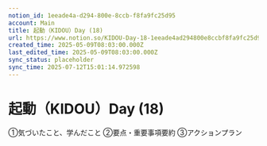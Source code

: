 ```yaml
---
notion_id: 1eeade4a-d294-800e-8ccb-f8fa9fc25d95
account: Main
title: 起動（KIDOU）Day (18)
url: https://www.notion.so/KIDOU-Day-18-1eeade4ad294800e8ccbf8fa9fc25d95
created_time: 2025-05-09T08:03:00.000Z
last_edited_time: 2025-05-09T08:03:00.000Z
sync_status: placeholder
sync_time: 2025-07-12T15:01:14.972598
---
```

# 起動（KIDOU）Day (18)

①気づいたこと、学んだこと
②要点・重要事項要約
③アクションプラン